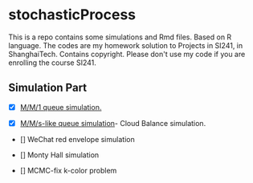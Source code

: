 # stochasticProcess

This is a repo contains some simulations and Rmd files. Based on R language. The codes are my homework solution to Projects in SI241, in ShanghaiTech. Contains copyright. Please don't use my code if you are enrolling the course SI241.


## Simulation Part

- [x] [M/M/1 queue simulation.](mm1que/mm1que.nb.html)

- [x] [M/M/s-like queue simulation](loadbalance/LoadBalance.nb.html)- Cloud Balance simulation.

- [] WeChat red envelope simulation

- [] Monty Hall simulation

- [] MCMC-fix k-color problem
